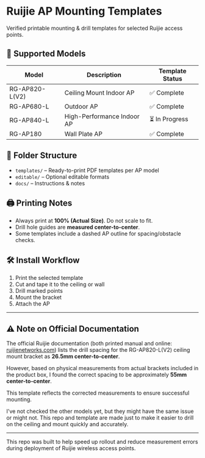 # Ruijie AP Mounting Templates

Verified printable mounting & drill templates for selected Ruijie access points.

## 📌 Supported Models

| Model         | Description                    | Template Status |
|---------------|--------------------------------|------------------|
| RG-AP820-L(V2) | Ceiling Mount Indoor AP        | ✅ Complete      |
| RG-AP680-L    | Outdoor AP                      | ✅ Complete      |
| RG-AP840-L    | High-Performance Indoor AP     | ⏳ In Progress   |
| RG-AP180      | Wall Plate AP                  | ✅ Complete      |

## 📂 Folder Structure

- `templates/` – Ready-to-print PDF templates per AP model
- `editable/` – Optional editable formats
- `docs/` – Instructions & notes

## 🖨️ Printing Notes

- Always print at **100% (Actual Size)**. Do not scale to fit.
- Drill hole guides are **measured center-to-center**.
- Some templates include a dashed AP outline for spacing/obstacle checks.

## 🛠️ Install Workflow

1. Print the selected template  
2. Cut and tape it to the ceiling or wall  
3. Drill marked points  
4. Mount the bracket  
5. Attach the AP

---

## ⚠️ Note on Official Documentation

The official Ruijie documentation (both printed manual and online: [ruijienetworks.com](https://www.ruijienetworks.com/support/documents/slide_76367/#_Toc184226047)) lists the drill spacing for the RG-AP820-L(V2) ceiling mount bracket as **26.5mm center-to-center**.

However, based on physical measurements from actual brackets included in the product box, I found the correct spacing to be approximately **55mm center-to-center**.

This template reflects the corrected measurements to ensure successful mounting.

I've not checked the other models yet, but they might have the same issue or might not. This repo and template are made just to make it easier to drill on the ceiling and mount quickly and accurately.

---

This repo was built to help speed up rollout and reduce measurement errors during deployment of Ruijie wireless access points.
